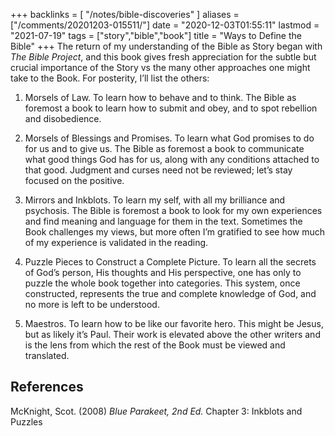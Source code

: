 +++
backlinks = [
  "/notes/bible-discoveries"
]
aliases = ["/comments/20201203-015511/"]
date = "2020-12-03T01:55:11"
lastmod = "2021-07-19"
tags = ["story","bible","book"]
title = "Ways to Define the Bible"
+++
The return of my understanding of the Bible as Story began with _The Bible Project_, and this book gives fresh appreciation for the subtle but crucial importance of the Story vs the many other approaches one might take to the Book. For posterity, I’ll list the others:

1. Morsels of Law. To learn how to behave and to think. The Bible as foremost a book to learn how to submit and obey, and to spot rebellion and disobedience.

2. Morsels of Blessings and Promises. To learn what God promises to do for us and to give us. The Bible as foremost a book to communicate what good things God has for us, along with any conditions attached to that good. Judgment and curses need not be reviewed; let’s stay focused on the positive.

3. Mirrors and Inkblots. To learn my self, with all my brilliance and psychosis. The Bible is foremost a book to look for my own experiences and find meaning and language for them in the text. Sometimes the Book challenges my views, but more often I’m gratified to see how much of my experience is validated in the reading.

4. Puzzle Pieces to Construct a Complete Picture. To learn all the secrets of God’s person, His thoughts and His perspective, one has only to puzzle the whole book together into categories. This system, once constructed, represents the true and complete knowledge of God, and no more is left to be understood.

5. Maestros. To learn how to be like our favorite hero. This might be Jesus, but as likely it’s Paul. Their work is elevated above the other writers and is the lens from which the rest of the Book must be viewed and translated.

## References

McKnight, Scot. (2008) _Blue Parakeet, 2nd Ed._ Chapter 3: Inkblots and Puzzles
